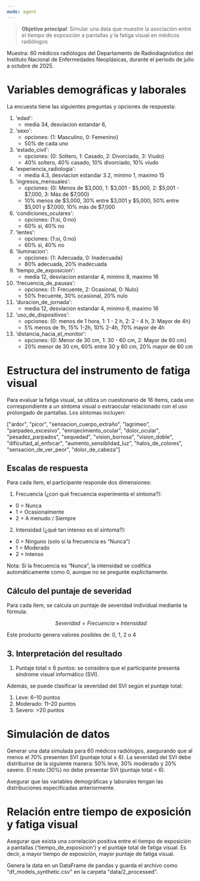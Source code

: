 ```yaml
---
mode: agent
---
```


> **Objetivo principal**: Simular una data que muestre la asociación entre el tiempo de exposición a pantallas y la fatiga visual en médicos radiólogos

Muestra: 60 médicos radiólogos del Departamento de Radiodiagnóstico del Instituto Nacional de Enfermedades Neoplásicas, durante el periodo de julio a octubre de 2025.

# Variables demográficas y laborales

La encuesta tiene las siguientes preguntas y opciones de respuesta:

1. 'edad': 
    - media 34, desviacion estandar 6,
2. 'sexo': 
    - opciones: {1: Masculino, 0: Femenino}
    - 50% de cada uno
3. 'estado_civil': 
    - opciones: {0: Soltero, 1: Casado, 2: Divorciado, 3: Viudo}
    - 40% soltero, 40% casado, 10% divorciado, 10% viudo
4. 'experiencia_radiologia': 
    - media 4.3, desviacion estandar 3.2, minimo 1, maximo 15
5. 'ingresos_mensuales': 
    - opciones: {0: Menos de $3,000, 1: $3,001 - $5,000, 2: $5,001 - $7,000, 3: Más de $7,000}
    - 10% menos de $3,000, 30% entre $3,001 y $5,000, 50% entre $5,001 y $7,000, 10% más de $7,000
6. 'condiciones_oculares':
    - opciones: {1:si, 0:no}
    - 60% si, 40% no
7. 'lentes':
    - opciones: {1:si, 0:no}
    - 60% si, 40% no
8. 'iluminacion':
    - opciones: {1: Adecuada, 0: Inadecuada}
    - 80% adecuada, 20% inadecuada
9. 'tiempo_de_exposicion':
    - media 12, desviacion estandar 4, minimo 8, maximo 16
10. 'frecuencia_de_pausas':
    - opciones: {1: Frecuente, 2: Ocasional, 0: Nulo}
    - 50% frecuente, 30% ocasional, 20% nulo
11. 'duracion_de_jornada':
    - media 12, desviacion estandar 4, minimo 6, maximo 16
12. 'uso_de_dispositivos':
    - opciones: {0: menos de 1 hora, 1: 1 - 2 h, 2: 2 - 4 h, 3: Mayor de 4h}
    - 5% menos de 1h, 15% 1-2h, 10% 2-4h, 70% mayor de 4h
13. 'distancia_hacia_el_monitor':
    - opciones: {0: Menor de 30 cm, 1: 30 - 60  cm, 2: Mayor de 60 cm}
    - 20% menor de 30 cm, 60% entre 30 y 60 cm, 20% mayor de 60 cm

# Estructura del instrumento de fatiga visual

Para evaluar la fatiga visual, se utiliza un cuestionario de 16 ítems, cada uno correspondiente a un síntoma visual o extraocular relacionado con el uso prolongado de pantallas. Los síntomas incluyen: 

["ardor", "picor", "sensacion_cuerpo_extraño", "lagrimeo", "parpadeo_excesivo", "enrojecimiento_ocular", "dolor_ocular",
"pesadez_parpados", "sequedad", "vision_borrosa", "vision_doble",
"dificultad_al_enfocar", "aumento_sensiblidad_luz",
"halos_de_colores", "sensacion_de_ver_peor", "dolor_de_cabeza"]

## Escalas de respuesta
Para cada ítem, el participante responde dos dimensiones:

1. Frecuencia (¿con qué frecuencia experimenta el síntoma?):
- 0 = Nunca
- 1 = Ocasionalmente
- 2 = A menudo / Siempre

2. Intensidad (¿qué tan intenso es el síntoma?):
- 0 = Ninguno (solo si la frecuencia es “Nunca”)
- 1 = Moderado
- 2 = Intenso

Nota: Si la frecuencia es “Nunca”, la intensidad se codifica automáticamente como 0, aunque no se pregunte explícitamente.

## Cálculo del puntaje de severidad

Para cada ítem, se calcula un puntaje de severidad individual mediante la fórmula:

$$Severidad = Frecuencia × Intensidad $$

Este producto genera valores posibles de: 0, 1, 2 o 4

## 3. Interpretación del resultado

1. Puntaje total ≥ 6 puntos: se considera que el participante presenta síndrome visual informático (SVI).

Además, se puede clasificar la severidad del SVI según el puntaje total:

1. Leve: 6–10 puntos
2. Moderado: 11–20 puntos
3. Severo: >20 puntos

# Simulación de datos
Generar una data simulada para 60 médicos radiólogos, asegurando que al menos el 70% presenten SVI (puntaje total ≥ 6). La severidad del SVI debe distribuirse de la siguiente manera: 50% leve, 30% moderado y 20% severo. El resto (30%) no debe presentar SVI (puntaje total < 6).

Asegurar que las variables demográficas y laborales tengan las distribuciones especificadas anteriormente.

# Relación entre tiempo de exposición y fatiga visual
Asegurar que exista una correlación positiva entre el tiempo de exposición a pantallas ('tiempo_de_exposicion') y el puntaje total de fatiga visual. Es decir, a mayor tiempo de exposición, mayor puntaje de fatiga visual.

Genera la data en un DataFrame de pandas y guarda el archivo como "df_models_synthetic.csv" en la carpeta "data/2_processed".

